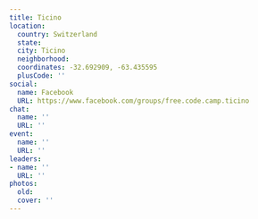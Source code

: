 ```yaml
---
title: Ticino
location:
  country: Switzerland
  state: 
  city: Ticino
  neighborhood: 
  coordinates: -32.692909, -63.435595
  plusCode: ''
social:
  name: Facebook
  URL: https://www.facebook.com/groups/free.code.camp.ticino
chat:
  name: ''
  URL: ''
event:
  name: ''
  URL: ''
leaders:
- name: ''
  URL: ''
photos:
  old: 
  cover: ''
---
```

